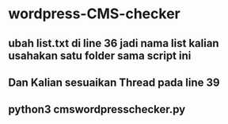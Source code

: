# wordpress-CMS-checker

ubah list.txt di line 36 jadi nama list kalian usahakan satu folder sama script ini 
-----
Dan Kalian sesuaikan Thread pada line 39
-----

python3 cmswordpresschecker.py
-----

